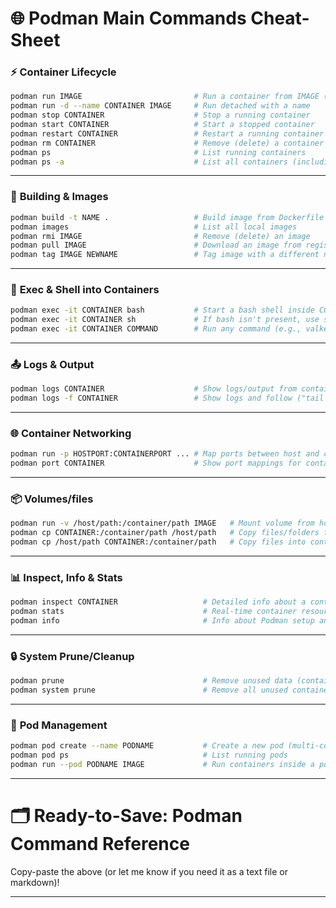 # 🌐 **Podman Main Commands Cheat-Sheet**

### ⚡️ **Container Lifecycle**

```bash
podman run IMAGE                         # Run a container from IMAGE (in foreground)
podman run -d --name CONTAINER IMAGE     # Run detached with a name
podman stop CONTAINER                    # Stop a running container
podman start CONTAINER                   # Start a stopped container
podman restart CONTAINER                 # Restart a running container
podman rm CONTAINER                      # Remove (delete) a container
podman ps                                # List running containers
podman ps -a                             # List all containers (including stopped)
```

---

### 🧳 **Building & Images**

```bash
podman build -t NAME .                   # Build image from Dockerfile in current directory
podman images                            # List all local images
podman rmi IMAGE                         # Remove (delete) an image
podman pull IMAGE                        # Download an image from registry (Docker Hub etc)
podman tag IMAGE NEWNAME                 # Tag image with a different name
```

---

### 🔗 **Exec & Shell into Containers**

```bash
podman exec -it CONTAINER bash           # Start a bash shell inside CONTAINER
podman exec -it CONTAINER sh             # If bash isn't present, use sh
podman exec -it CONTAINER COMMAND        # Run any command (e.g., valkey-cli)
```

---

### 📤 **Logs & Output**

```bash
podman logs CONTAINER                    # Show logs/output from container
podman logs -f CONTAINER                 # Show logs and follow ("tail -f" style)
```

---

### 🌐 **Container Networking**

```bash
podman run -p HOSTPORT:CONTAINERPORT ... # Map ports between host and container
podman port CONTAINER                    # Show port mappings for container
```

---

### 📦 **Volumes/files**

```bash
podman run -v /host/path:/container/path IMAGE   # Mount volume from host to container
podman cp CONTAINER:/container/path /host/path   # Copy files/folders from container to host
podman cp /host/path CONTAINER:/container/path   # Copy files into container
```

---

### 📊 **Inspect, Info & Stats**

```bash
podman inspect CONTAINER                   # Detailed info about a container (JSON)
podman stats                               # Real-time container resource usage
podman info                                # Info about Podman setup and host
```

---

### 🔒 **System Prune/Cleanup**

```bash
podman prune                               # Remove unused data (containers, images, volumes)
podman system prune                        # Remove all unused containers, images, networks
```

---

### 👥 **Pod Management**

```bash
podman pod create --name PODNAME           # Create a new pod (multi-container group)
podman pod ps                              # List running pods
podman run --pod PODNAME IMAGE             # Run containers inside a pod
```

---

# 🗂️ **Ready-to-Save: Podman Command Reference**

Copy-paste the above (or let me know if you need it as a text file or markdown)!

---

